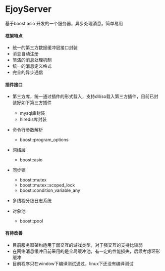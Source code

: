# EjoyServer

基于boost asio 开发的一个服务器，异步处理消息。简单易用


#### 框架特点

* 统一的第三方数据缓冲层接口封装
* 消息自动注册
* 简洁的消息处理机制
* 统一的消息定义格式
* 完全的异步通信


#### 插件接口

* 第三方库，统一通过插件的形式载入，支持dll/so载入第三方插件，目前已封装好如下第三方插件<br>
  * mysql库封装
  * hiredis库封装
  
* 命令行参数解析 <br>
  * boost::program_options
  
  
* 网络层 <br>
  * boost::asio
  
  
* 同步锁 <br>
  * boost::mutex <br>
  * boost::mutex::scoped_lock <br>
  * boost::condition_variable_any <br>
  
  
* 多线程分级日志系统 <br>


* 对象池 <br>
  * boost::pool <br>
  
  
  
#### 有待改善

* 目前服务器架构适用于弱交互的游戏类型，对于强交互的支持比较弱
* 在网络消息缓冲目前采用的是全局缓冲池，有一定的性能损失，后续考虑环形缓冲
* 目前程序只在window下编译测试通过，linux下还没有编译测试

